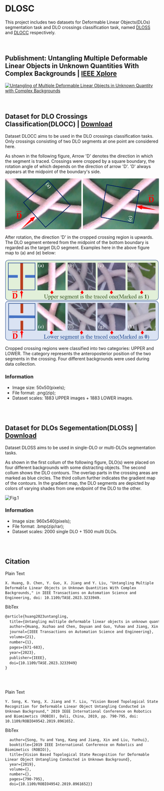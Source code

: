 # DLOSC
This project includes two datasets for Deformable Linear Objects(DLOs) segmentation task and DLO crossings classification task, named [DLOSS](#dataset-for-dlos-segementationdloss--download) and [DLOCC](#dataset-for-dlo-crossings-classificationdlocc--download) respectively.
<br><br><br>
## Publishment: Untangling Multiple Deformable Linear Objects in Unknown Quantities With Complex Backgrounds | [IEEE Xplore](https://ieeexplore.ieee.org/document/10026277)
[![Untangling of Multiple Deformable Linear Objects in Unknown Quantity with Complex Backgrounds](https://res.cloudinary.com/marcomontalbano/image/upload/v1667738600/video_to_markdown/images/youtube--wReD4qDMN4k-c05b58ac6eb4c4700831b2b3070cd403.jpg)](https://youtu.be/wReD4qDMN4k "Untangling of Multiple Deformable Linear Objects in Unknown Quantity with Complex Backgrounds")
<br><br><br>
## Dataset for DLO Crossings Classification(DLOCC) | [Download](https://drive.google.com/drive/folders/1vY-Z_7Dg98PyUO8UzyBso9N5jDXJDqa9?usp=sharing)
Dataset DLOCC aims to be used in the DLO crossings classification tasks. Only crossings consisting of two DLO segments at one point are considered here. 

As shown in the following figure, Arrow 'D' denotes the direction in which the segment is traced. Crossings were cropped by a square boundary, the rotation angle of which depends on the direction of arrow 'D'. 'D' always appears at the midpoint of the boundary's side. 

![Fig.1](./figures/Crop_method.png)

After rotation, the direction 'D' in the cropped crossing region is upwards. The DLO segment entered from the midpoint of the bottom boundary is regarded as the target DLO segment. Examples here in the above figure map to (a) and (e) below:

![Fig.1](./figures/Cropped_crossing_region.png)

Cropped crossing regions were classified into two categories: UPPER and LOWER. The category represents the anteroposterior position of the two segments in the crossing. Four different backgrounds were used during data collection. 

### Information
- Image size: 50x50(pixels);
- File format: .png(zip);
- Dataset scales: 1883 UPPER images + 1883 LOWER images.

<br><br>
## Dataset for DLOs Segementation(DLOSS) | [Download](https://drive.google.com/drive/folders/1Y7g3vsS8e2MvCvQczXEkQI6sUg8tD0Ok?usp=sharing)
Dataset DLOSS aims to be used in single-DLO or multi-DLOs segmentation tasks. 

As shown in the first collum of the following figure, DLO(s) were placed on four different backgrounds with some distracting objects. The second collum shows the DLO contours. The overlap parts in the crossing areas are marked as blue circles. The third collum further indicates the gradient map of the contours. In the gradient map, the DLO segments are depicted by colors of varying shades from one endpoint of the DLO to the other. 

![Fig.1](./figures/SegmentationDataSamples.png)

### Information
- Image size: 960x540(pixels);
- File format: .bmp(zip/rar);
- Dataset scales: 2000 single DLO + 1500 multi DLOs.

<br><br>
## Citation
Plain Text
```
X. Huang, D. Chen, Y. Guo, X. Jiang and Y. Liu, "Untangling Multiple Deformable Linear Objects in Unknown Quantities With Complex Backgrounds," in IEEE Transactions on Automation Science and Engineering, doi: 10.1109/TASE.2023.3233949.
```
BibTex
```latex
@article{huang2023untangling,
  title={Untangling multiple deformable linear objects in unknown quantities with complex backgrounds},
  author={Huang, Xuzhao and Chen, Dayuan and Guo, Yuhao and Jiang, Xin and Liu, Yunhui},
  journal={IEEE Transactions on Automation Science and Engineering},
  volume={21},
  number={1},
  pages={671-683},
  year={2023},
  publisher={IEEE},
  doi={10.1109/TASE.2023.3233949}
}
```
<br><br>

Plain Text
```
Y. Song, K. Yang, X. Jiang and Y. Liu, "Vision Based Topological State Recognition for Deformable Linear Object Untangling Conducted in Unknown Background," 2019 IEEE International Conference on Robotics and Biomimetics (ROBIO), Dali, China, 2019, pp. 790-795, doi: 10.1109/ROBIO49542.2019.8961652.
```
BibTex
```latex@INPROCEEDINGS{8961652,
  author={Song, Yu and Yang, Kang and Jiang, Xin and Liu, Yunhui},
  booktitle={2019 IEEE International Conference on Robotics and Biomimetics (ROBIO)}, 
  title={Vision Based Topological State Recognition for Deformable Linear Object Untangling Conducted in Unknown Background}, 
  year={2019},
  volume={},
  number={},
  pages={790-795},
  doi={10.1109/ROBIO49542.2019.8961652}}

```
<br><br>
